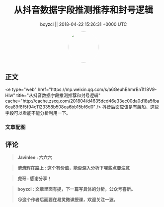 <h1 align="center">从抖音数据字段推测推荐和封号逻辑</h1>




<p align="center">
    <a>boyzcl || 2018-04-22 15:26:31 &#43;0000 UTC</a>
</p>

<div align="center">
    <img src="https://images.zsxq.com/FqyZCS2j1T-fW11e2w4xKNqSDkhn?e=1590940799&amp;token=kIxbL07-8jAj8w1n4s9zv64FuZZNEATmlU_Vm6zD:thsCLX06diCUmKt7ydy4r4NCcUA=" width="100" height="100" style="border:1px solid;border-radius:50%; color:#ffffff"/>
</div>




## 正文

<div>
&lt;e type=&#34;web&#34; href=&#34;https://mp.weixin.qq.com/s/a6GeuhBhmrBnTt18V9-HIw&#34; title=&#34;从抖音数据字段推测推荐和封号逻辑&#34; cache=&#34;http://cache.zsxq.com/201804/d4635dcd46e33ec00da0d18a5fba6ea89f8f5f94c1123358b508ea6bb15bf6d0&#34; /&gt;
抖音后面应该是有艘船，这些字段可以看能不能分析利用一下。
</div>

### 文章配图

<div class="image" align="center">

</div>


## 评论

<div align="left">
<div>

<blockquote >
<span> <strong>Javinlee : 六六六 </strong></span>
</blockquote>

<blockquote >
<span> <strong>渣渣辉在路上 : 这个有价值，能否深入分析下哪些点要注意 </strong></span>
</blockquote>

<blockquote >
<span> <strong>虎哥 : 感谢分享！ </strong></span>
</blockquote>

<blockquote >
<span> <strong>boyzcl : 文章里面有提，下一篇写具体的分析，公众号喜新。

😏这个作者后面要在易灵微课授课，欢迎关注一波。 </strong></span>
</blockquote>

</div>
</div>